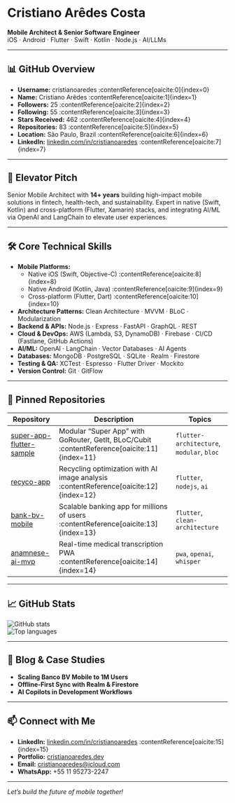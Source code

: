 # Cristiano Arêdes Costa  
**Mobile Architect & Senior Software Engineer**  
iOS · Android · Flutter · Swift · Kotlin · Node.js · AI/LLMs  

---

## 📊 GitHub Overview  
- **Username:** cristianoaredes :contentReference[oaicite:0]{index=0}  
- **Name:** Cristiano Arêdes :contentReference[oaicite:1]{index=1}  
- **Followers:** 25 :contentReference[oaicite:2]{index=2}  
- **Following:** 55 :contentReference[oaicite:3]{index=3}  
- **Stars Received:** 462 :contentReference[oaicite:4]{index=4}  
- **Repositories:** 83 :contentReference[oaicite:5]{index=5}  
- **Location:** São Paulo, Brazil :contentReference[oaicite:6]{index=6}  
- **LinkedIn:** [linkedin.com/in/cristianoaredes](https://www.linkedin.com/in/cristianoaredes/) :contentReference[oaicite:7]{index=7}  

---

## 🚀 Elevator Pitch  
Senior Mobile Architect with **14+ years** building high-impact mobile solutions in fintech, health-tech, and sustainability. Expert in native (Swift, Kotlin) and cross-platform (Flutter, Xamarin) stacks, and integrating AI/ML via OpenAI and LangChain to elevate user experiences.  

---

## 🛠️ Core Technical Skills  
- **Mobile Platforms:**  
  - Native iOS (Swift, Objective-C) :contentReference[oaicite:8]{index=8}  
  - Native Android (Kotlin, Java) :contentReference[oaicite:9]{index=9}  
  - Cross-platform (Flutter, Dart) :contentReference[oaicite:10]{index=10}  
- **Architecture Patterns:** Clean Architecture · MVVM · BLoC · Modularization  
- **Backend & APIs:** Node.js · Express · FastAPI · GraphQL · REST  
- **Cloud & DevOps:** AWS (Lambda, S3, DynamoDB) · Firebase · CI/CD (Fastlane, GitHub Actions)  
- **AI/ML:** OpenAI · LangChain · Vector Databases · AI Agents  
- **Databases:** MongoDB · PostgreSQL · SQLite · Realm · Firestore  
- **Testing & QA:** XCTest · Espresso · Flutter Driver · Mockito  
- **Version Control:** Git · GitFlow  

---

## 📌 Pinned Repositories  
| Repository | Description | Topics |
| --- | --- | --- |
| [super-app-flutter-sample](https://github.com/cristianoaredes/super-app-flutter-sample) | Modular “Super App” with GoRouter, GetIt, BLoC/Cubit :contentReference[oaicite:11]{index=11} | `flutter-architecture`, `modular`, `bloc` |
| [recyco-app](https://github.com/cristianoaredes/recyco-app) | Recycling optimization with AI image analysis :contentReference[oaicite:12]{index=12} | `flutter`, `nodejs`, `ai` |
| [bank-bv-mobile](https://github.com/cristianoaredes/bank-bv-mobile) | Scalable banking app for millions of users :contentReference[oaicite:13]{index=13} | `flutter`, `clean-architecture` |
| [anamnese-ai-mvp](https://github.com/cristianoaredes/anamnese-ai-mvp) | Real-time medical transcription PWA :contentReference[oaicite:14]{index=14} | `pwa`, `openai`, `whisper` |

---

## 📈 GitHub Stats  
![GitHub stats](https://github-readme-stats.vercel.app/api?username=cristianoaredes&show_icons=true&theme=dark&count_private=true)  
![Top languages](https://github-readme-stats.vercel.app/api/top-langs/?username=cristianoaredes&layout=compact&theme=dark)  

---

## 📝 Blog & Case Studies  
- **Scaling Banco BV Mobile to 1M Users**  
- **Offline-First Sync with Realm & Firestore**  
- **AI Copilots in Development Workflows**  

---

## 📫 Connect with Me  
- **LinkedIn:** [linkedin.com/in/cristianoaredes](https://www.linkedin.com/in/cristianoaredes/) :contentReference[oaicite:15]{index=15}  
- **Portfolio:** [cristianoaredes.dev](https://cristianoaredes.dev)  
- **Email:** cristianoaredes@icloud.com  
- **WhatsApp:** +55 11 95273-2247  

---

*Let’s build the future of mobile together!*  
